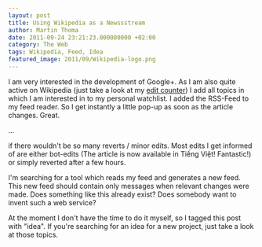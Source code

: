 ```yaml
---
layout: post
title: Using Wikipedia as a Newssstream
author: Martin Thoma
date: 2011-09-24 23:21:23.000000000 +02:00
category: The Web
tags: Wikipedia, Feed, Idea
featured_image: 2011/09/Wikipedia-logo.png
---
```

I am very interested in the development of Google+. As I am also quite active on Wikipedia (just take a look at my <a href="http://toolserver.org/~soxred93/pcount/index.php?name=MartinThoma&lang=de&wiki=wikipedia">edit counter</a>) I add all topics in which I am interested in to my personal watchlist. I added the RSS-Feed to my feed reader. So I get instantly a little pop-up as soon as the article changes. Great.

...

if there wouldn't be so many reverts / minor edits. Most edits I get informed of are either bot-edits (The article is now available in Tiếng Việt! Fantastic!) or simply reverted after a few hours.

I'm searching for a tool which reads my feed and generates a new feed. This new feed should contain only messages when relevant changes were made. Does something like this already exist? Does somebody want to invent such a web service? 

At the moment I don't have the time to do it myself, so I tagged this post with "idea". If you're searching for an idea for a new project, just take a look at those topics.
